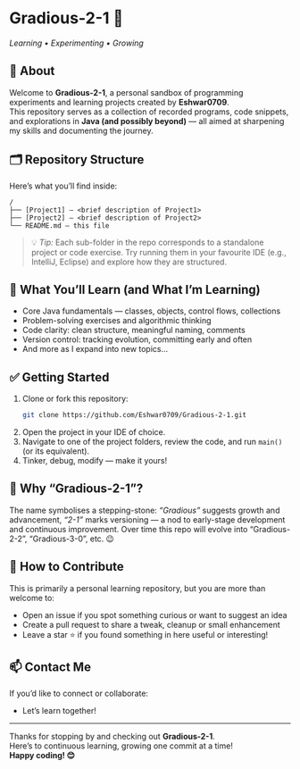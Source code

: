 # Gradious-2-1 🚀  
*Learning • Experimenting • Growing*

## 🎯 About  
Welcome to **Gradious-2-1**, a personal sandbox of programming experiments and learning projects created by **Eshwar0709**.  
This repository serves as a collection of recorded programs, code snippets, and explorations in **Java (and possibly beyond)** — all aimed at sharpening my skills and documenting the journey.

## 🗂️ Repository Structure  
Here’s what you’ll find inside:

```
/
├── [Project1] – <brief description of Project1>
├── [Project2] – <brief description of Project2>
└── README.md – this file
```

> 💡 *Tip:* Each sub-folder in the repo corresponds to a standalone project or code exercise. Try running them in your favourite IDE (e.g., IntelliJ, Eclipse) and explore how they are structured.

## 🧠 What You’ll Learn (and What I’m Learning)  
- Core Java fundamentals — classes, objects, control flows, collections  
- Problem-solving exercises and algorithmic thinking  
- Code clarity: clean structure, meaningful naming, comments  
- Version control: tracking evolution, committing early and often  
- And more as I expand into new topics…

## ✅ Getting Started  
1. Clone or fork this repository:  
   ```bash
   git clone https://github.com/Eshwar0709/Gradious-2-1.git
   ```  
2. Open the project in your IDE of choice.  
3. Navigate to one of the project folders, review the code, and run `main()` (or its equivalent).  
4. Tinker, debug, modify — make it yours!

## 📌 Why “Gradious-2-1”?  
The name symbolises a stepping-stone: *“Gradious”* suggests growth and advancement, *“2-1”* marks versioning — a nod to early-stage development and continuous improvement. Over time this repo will evolve into “Gradious-2-2”, “Gradious-3-0”, etc. 😉

## 🌟 How to Contribute  
This is primarily a personal learning repository, but you are more than welcome to:  
- Open an issue if you spot something curious or want to suggest an idea  
- Create a pull request to share a tweak, cleanup or small enhancement  
- Leave a star ⭐ if you found something in here useful or interesting!

## 📫 Contact Me  
If you’d like to connect or collaborate:  

- Let’s learn together!

---

Thanks for stopping by and checking out **Gradious-2-1**.  
Here’s to continuous learning, growing one commit at a time!  
**Happy coding! 😊**
